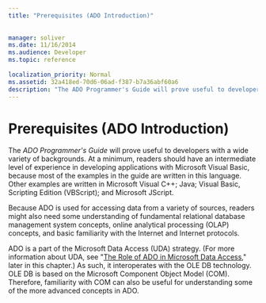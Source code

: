 ```yaml
---
title: "Prerequisites (ADO Introduction)"
 
 
manager: soliver
ms.date: 11/16/2014
ms.audience: Developer
ms.topic: reference
  
localization_priority: Normal
ms.assetid: 32a418ed-70d6-06ad-f387-b7a36abf60a6
description: "The ADO Programmer's Guide will prove useful to developers with a wide variety of backgrounds. At a minimum, readers should have an intermediate level of experience in developing applications with Microsoft Visual Basic, because most of the examples in the guide are written in this language. Other examples are written in Microsoft Visual C++; Java; Visual Basic, Scripting Edition (VBScript); and Microsoft JScript."
---
```


# Prerequisites (ADO Introduction)

The  *ADO Programmer's Guide*  will prove useful to developers with a wide variety of backgrounds. At a minimum, readers should have an intermediate level of experience in developing applications with Microsoft Visual Basic, because most of the examples in the guide are written in this language. Other examples are written in Microsoft Visual C++; Java; Visual Basic, Scripting Edition (VBScript); and Microsoft JScript. 
  
Because ADO is used for accessing data from a variety of sources, readers might also need some understanding of fundamental relational database management system concepts, online analytical processing (OLAP) concepts, and basic familiarity with the Internet and Internet protocols.
  
ADO is a part of the Microsoft Data Access (UDA) strategy. (For more information about UDA, see "[The Role of ADO in Microsoft Data Access](the-role-of-ado-in-microsoft-data-access.md)," later in this chapter.) As such, it interoperates with the OLE DB technology. OLE DB is based on the Microsoft Component Object Model (COM). Therefore, familiarity with COM can also be useful for understanding some of the more advanced concepts in ADO.
  

